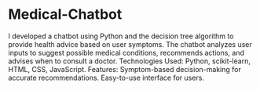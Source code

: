 # Medical-Chatbot

I developed a chatbot using Python and the decision tree algorithm to provide health advice based on user symptoms. The chatbot analyzes user inputs to suggest possible medical conditions, recommends actions, and advises when to consult a doctor.
Technologies Used: Python, scikit-learn, HTML, CSS, JavaScript.
Features:
Symptom-based decision-making for accurate recommendations.
Easy-to-use interface for users.
